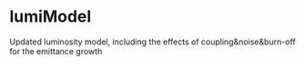 # lumiModel
Updated luminosity model, including the effects of coupling&amp;noise&amp;burn-off for the emittance growth
